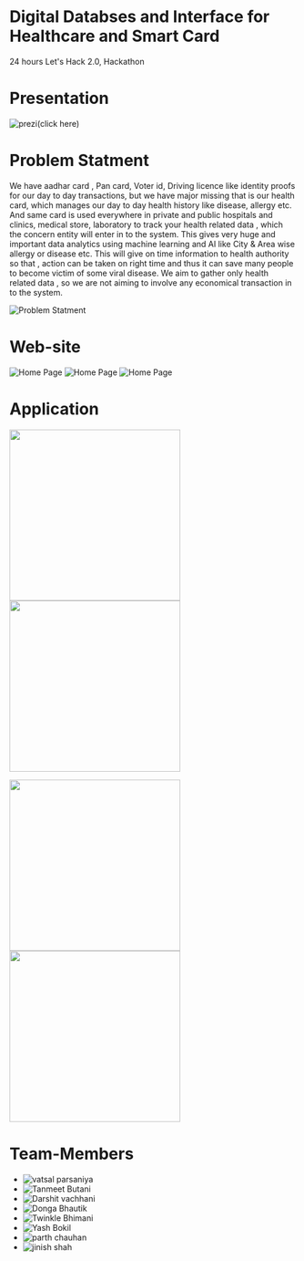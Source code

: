 # Digital Databses and Interface for Healthcare and Smart Card
24 hours Let's Hack 2.0, Hackathon 

# Presentation

![prezi(click here)](https://prezi.com/view/wkkycnHKSYcC5AzOBjd8/)

# Problem Statment
We have aadhar card , Pan card, Voter id, Driving licence like identity proofs for our day to day transactions, but we have major missing that is our health card, which manages our day to day health history like disease, allergy etc. And same card is used everywhere in private and public hospitals and clinics, medical store, laboratory to track your health related data , which the concern entity will enter in to the system. This gives very huge and important data analytics using machine learning and AI like City & Area wise allergy or disease etc. This will give on time information to health authority so that , action can be taken on right time and thus it can save many people to become victim of some viral disease. We aim to gather only health related data , so we are not aiming to involve any economical transaction in to the system.

  ![Problem Statment](Images/8.png)


# Web-site

  ![Home Page](Pix-Health/Web-Portal_SC/1.jpeg)
  ![Home Page](Pix-Health/Web-Portal_SC/2.jpeg)
  ![Home Page](Pix-Health/Web-Portal_SC/3.jpeg)

# Application

<img src="Pix-Health/App_SC/app1.jpeg" width="300">  <img src="Pix-Health/App_SC/app2.jpeg" width="300"> 

<img src="Pix-Health/App_SC/app3.jpeg" width="300">  <img src="Pix-Health/App_SC/app4.jpeg" width="300"> 

# Team-Members

* ![vatsal parsaniya](https://github.com/Vatsalparsaniya)
* ![Tanmeet Butani](https://github.com/tanmeet1)
* ![Darshit vachhani](https://github.com/darshitvachhani)
* ![Donga Bhautik](https://github.com/BhautikDonga)
* ![Twinkle Bhimani](https://github.com/Twinkle-Patel)
* ![Yash Bokil](https://github.com/yash730)
* ![parth chauhan](https://github.com/parthss)
* ![jinish shah](https://github.com/jinishshah00)
